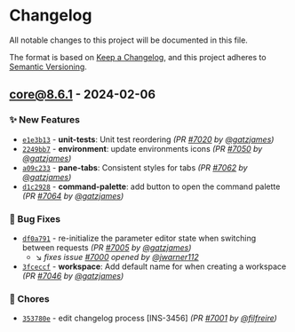 # Changelog
All notable changes to this project will be documented in this file.

The format is based on [Keep a Changelog](https://keepachangelog.com/en/1.0.0/),
and this project adheres to [Semantic Versioning](https://semver.org/spec/v2.0.0.html).

## [core@8.6.1] - 2024-02-06
### :sparkles: New Features
- [`e1e3b13`](https://github.com/Kong/insomnia/commit/e1e3b139b3bb917ab9dfcb0ce12d16079dee9c04) - **unit-tests**: Unit test reordering *(PR [#7020](https://github.com/Kong/insomnia/pull/7020) by [@gatzjames](https://github.com/gatzjames))*
- [`2249bb7`](https://github.com/Kong/insomnia/commit/2249bb7b98c947ab1cb11955928fd80d4adec845) - **environment**: update environments icons *(PR [#7050](https://github.com/Kong/insomnia/pull/7050) by [@gatzjames](https://github.com/gatzjames))*
- [`a09c233`](https://github.com/Kong/insomnia/commit/a09c23305c9c493105808b8df23d1911f5b59ea2) - **pane-tabs**: Consistent styles for tabs *(PR [#7062](https://github.com/Kong/insomnia/pull/7062) by [@gatzjames](https://github.com/gatzjames))*
- [`d1c2928`](https://github.com/Kong/insomnia/commit/d1c292891cc9dd8a17d4637f643336cf1afcccfa) - **command-palette**: add button to open the command palette *(PR [#7064](https://github.com/Kong/insomnia/pull/7064) by [@gatzjames](https://github.com/gatzjames))*

### :bug: Bug Fixes
- [`df0a791`](https://github.com/Kong/insomnia/commit/df0a79194143dc615310ecc0976381c538f695f2) - re-initialize the parameter editor state when switching between requests *(PR [#7005](https://github.com/Kong/insomnia/pull/7005) by [@gatzjames](https://github.com/gatzjames))*
  - :arrow_lower_right: *fixes issue [#7000](undefined) opened by [@jwarner112](https://github.com/jwarner112)*
- [`3fceccf`](https://github.com/Kong/insomnia/commit/3fceccfdf691a0f3d7592f31120030eeff92be61) - **workspace**: Add default name for when creating a workspace *(PR [#7046](https://github.com/Kong/insomnia/pull/7046) by [@gatzjames](https://github.com/gatzjames))*

### :wrench: Chores
- [`353780e`](https://github.com/Kong/insomnia/commit/353780e16ab30853ce206398850c0c0f1c9bd887) - edit changelog process [INS-3456] *(PR [#7001](https://github.com/Kong/insomnia/pull/7001) by [@filfreire](https://github.com/filfreire))*


[core@8.6.1]: https://github.com/Kong/insomnia/compare/core@8.6.0...core@8.6.1
